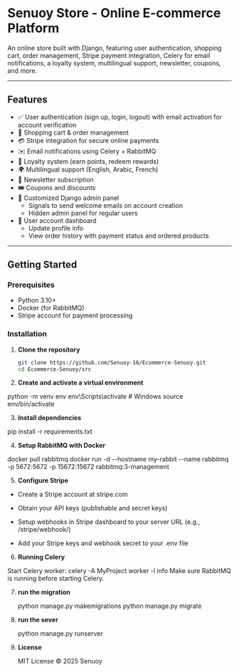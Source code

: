 # Senuoy Store - Online E-commerce Platform

An online store built with Django, featuring user authentication, shopping cart, order management, Stripe payment integration, Celery for email notifications, a loyalty system, multilingual support, newsletter, coupons, and more.

---

## Features

- ✅ User authentication (sign up, login, logout) with email activation for account verification  
- 🛒 Shopping cart & order management  
- 💳 Stripe integration for secure online payments  
- ✉️ Email notifications using Celery + RabbitMQ  
- 🎁 Loyalty system (earn points, redeem rewards)  
- 🌍 Multilingual support (English, Arabic, French)  
- 📰 Newsletter subscription  
- 🎟️ Coupons and discounts  
- 🔐 Customized Django admin panel  
  - Signals to send welcome emails on account creation  
  - Hidden admin panel for regular users  
- 📄 User account dashboard  
  - Update profile info  
  - View order history with payment status and ordered products 

---

## Getting Started

### Prerequisites

- Python 3.10+  
- Docker (for RabbitMQ)  
- Stripe account for payment processing  

### Installation

1. **Clone the repository**

   ```bash
   git clone https://github.com/Senuoy-16/Ecommerce-Senuoy.git
   cd Ecommerce-Senuoy/src

2. **Create and activate a virtual environment**

  python -m venv env
  env\Scripts\activate      # Windows
  source env/bin/activate


3. **Install dependencies**
 
  pip install -r requirements.txt

4. **Setup RabbitMQ with Docker**

  docker pull rabbitmq
  docker run -d --hostname my-rabbit --name rabbitmq -p 5672:5672 -p 15672:15672 rabbitmq:3-management

5. **Configure Stripe**

  - Create a Stripe account at stripe.com

  - Obtain your API keys (publishable and secret keys)

  - Setup webhooks in Stripe dashboard to your server URL (e.g., /stripe/webhook/)

  - Add your Stripe keys and webhook secret to your .env file


6. **Running Celery**

  Start Celery worker:
      celery -A MyProject worker -l info
  Make sure RabbitMQ is running before starting Celery.

7. **run the migration**

    python manage.py makemigrations
    python manage.py migrate

9. **run the sever**
   
     python manage.py runserver


11. **License**

    MIT License © 2025 Senuoy




